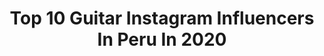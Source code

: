 ---
title: Top 10 Guitar Instagram Influencers In Peru In 2020
description: >-
  Find top guitar Instagram influencers in Peru in 2020. Most popular hashtags: #music #guitarra #cover.
platform: Instagram
hits: 15
text_top: Discover the most popular Instagram accounts on inBeat.
text_bottom: inBeat has 15 Instagram influencers like this in Peru for you to connect with.
profiles:
  - username: "sanderalex1"
    fullname: >-
      Sander Alex
    bio: >-
      🎸 Músico Guitarrista e Ing de Sonido 📩 Clases de Guitarra, Teoría y HomeStudio. 🎵Banda @lajoyarock▫️Endorser @yawar_electronics LaJoya música👇🏻
    location: "Peru"
    followers: 7836
    engagement: 1714
    commentsToLikes: 0.042530
    id: ckf5xlcqvw30b0j23titq5a6k
    verified: false
    hashtags: "#guitarcover, #joesatriani, #shredguitar, #talentoperuano"
  - username: "lula_bertoldi"
    fullname: >-
      Lula Bertoldi
    bio: >-
      Mamá / Cantante y Guitarrista de @eruca_sativa / Lic. en RRPPII / Ministra del Interior de Si Misma / En proceso de deconstrucción
    location: "Peru"
    followers: 134467
    engagement: 398
    commentsToLikes: 0.021794
    id: ck0uefpp6l8xv0i19inb5wmvf
    verified: true
    hashtags: ""
  - username: "carmencitavaldesoficial"
    fullname: >-
      Carmencita Valdés
    bio: >-
      Folclorista, cantante, guitarrista y compositora Con más de 20 años de trayectoria en Chile y el Extranjero. carmencitavaldes@hotmail.com 🇨🇱🌹🐴🎤
    location: "Peru"
    followers: 19453
    engagement: 271
    commentsToLikes: 0.019744
    id: ck8t0p26gsroo0j785qn1sr6c
    verified: false
    hashtags: "#carmencitavaldes, #corraleros, #tiktok, #2019"
  - username: "lolitaa29ok"
    fullname: >-
      LOLA SANTILLÁN
    bio: >-
      🇦🇷| 16 años desde Buenos Aires, Argentina. 💖| cantante en formación . 📤| losantillan29@gmail.com 👇🏼🎵MI CANAL DE YOUTUBE
    location: "Peru"
    followers: 69983
    engagement: 1007
    commentsToLikes: 0.159966
    id: ckaov2d8h2tj60i786j9z7ida
    verified: false
    hashtags: "#argentina, #guitarra, #crismorena, #yomequedoencasa"
  - username: "vanegonzalezoficial"
    fullname: >-
      Vanessa González
    bio: >-
      🎵Cantante 🎸Compositora 📢Locutora comercial 🐶 Mamá de Tutto y Chichi 💌 info@vanegonzalezoficial.com ☎️ Contrataciones (506) 8335 0276
    location: "Peru"
    followers: 68179
    engagement: 171
    commentsToLikes: 0.030066
    id: ck6tylcmp4eu70j719xn65sgz
    verified: false
    hashtags: "#componiendo, #artist, #myprs, #costarica"
  - username: "jemheigis"
    fullname: >-
      JEMMA🧞‍♀️
    bio: >-
      Pentatonics 4 the people
    location: "Peru"
    followers: 25041
    engagement: 806
    commentsToLikes: 0.051225
    id: ck0ty5gn7lpq50i19hbdofhah
    verified: false
    hashtags: "#keyboard, #fun, #guitarsolo, #moogsynthesizer"
  - username: "julianlollo"
    fullname: >-
      Julián Lollo
    bio: >-
      Cantante ※ Músico ※ Actor 🇦🇷 --------------------------------------------- Cherry Wine - Hozier (Julián Lollo cover) 🎵 👇👇👇
    location: "Peru"
    followers: 3252
    engagement: 1071
    commentsToLikes: 0.211699
    id: ck5hlpz2jkmyt0i11m5uuyepb
    verified: false
    hashtags: "#guitar, #cdicover, #iharmu, #musically"
  - username: "brandogallesi"
    fullname: >-
      Brando Gallesi
    bio: >-
      Protagonista de "Billy Elliot" el Musical Perú, Lima Protagonista de la película “Django en el nombre del hijo” Cantante del dúo @lubranoficial 🎤 ⬇️⬇️
    location: "Peru"
    followers: 278420
    engagement: 776
    commentsToLikes: 0.022005
    id: ck6u93o5evb340j7189oq8l96
    verified: false
    hashtags: "#quedatencasa, #yeezy, #musica, #guitarra"
  - username: "arianabadi"
    fullname: >-
      Arian Abadi
    bio: >-
      Cantante y Actor panameño 🇵🇦 Mi mamá me llama ‘Ari’ no se por qué Escucha mi último lanzamiento ‘POCO A POCO’ ✍🏽🎤👇🏿
    location: "Peru"
    followers: 27584
    engagement: 458
    commentsToLikes: 0.114423
    id: ck15qxt0256770i19wnosrylu
    verified: false
    hashtags: "#musicforlife, #trillis, #bebes, #mylife"
  - username: "bermont__"
    fullname: >-
      Bernardo Monteagudo
    bio: >-
      Limeño mazamorrero! 🥄🧁 Prometto a me stesso la felicità! 🌟 Más peruano que el pisco! 🍸 🇵🇪 Lima, Perú. 🇵🇪📍
    location: "Peru"
    followers: 17490
    engagement: 1016
    commentsToLikes: 0.032687
    id: ck8tbno84wds50j78upkafcth
    verified: false
    hashtags: "#florida, #mountains, #photographer, #beautiful"
---